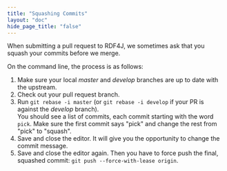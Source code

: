 ```yaml
---
title: "Squashing Commits"
layout: "doc"
hide_page_title: "false"
---
```


When submitting a pull request to RDF4J, we sometimes ask that you squash your commits before we merge.

On the command line, the process is as follows:

1. Make sure your local _master_ and _develop_ branches are up to date with the upstream.
2. Check out your pull request branch. 
3. Run `git rebase -i master` (or `git rebase -i develop` if your PR is against the _develop_ branch).  
   You should see a list of commits, each commit starting with the word `pick`.
   Make sure the first commit says "pick" and change the rest from "pick" to "squash". 
4. Save and close the editor.
   It will give you the opportunity to change the commit message.
5. Save and close the editor again.
   Then you have to force push the final, squashed commit: `git push --force-with-lease origin`.

